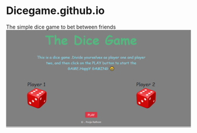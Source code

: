 # Dicegame.github.io
The simple dice game to bet between friends
![Dice game](https://github.com/poojarathore30/Dicegame.github.io/blob/master/DiceGame.PNG)
